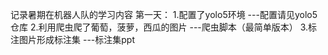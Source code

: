 记录暑期在机器人队的学习内容
第一天：
 1.配置了yolo5环境 ---配置请见yolo5仓库 
 2.利用爬虫爬了葡萄，菠萝，西瓜的图片 ---爬虫脚本（最简单版本） 
 3.标注图片形成标注集 ---标注集ppt 
